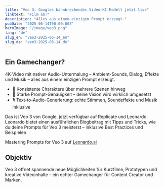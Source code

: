 ```yaml
---
title: "Veo 3: Googles bahnbrechendes Video-KI-Modell jetzt live"
linktext: "Film ab!"
description: "Alles aus einem einzigen Prompt erzeugt."
pubDate: "2025-06-14T00:00:00Z"
heroImage: "/image/veo3.png"
lang: "de"
slug_en: "veo3-2025-06-14_en"
slug_de: "veo3-2025-06-14_de"
---
```


## Ein Gamechanger?
4K-Video mit nativer Audio-Untermalung – Ambient-Sounds, Dialog, Effekte und Musik – alles aus einem einzigen Prompt erzeugt. 

- 👥 Konsistente Charaktere über mehrere Szenen hinweg
- 🧠 Starke Prompt-Genauigkeit – deine Vision wird wirklich umgesetzt
- 🎙️ Text-to-Audio-Generierung: echte Stimmen, Soundeffekte und Musik inklusive

Das ist Veo 3 von Google, jetzt verfügbar auf Replicate und Leonardo.
Leonardo bietet einen ausführlichen Blogbeitrag mit Tipps und Tricks, wie du deine Prompts für Veo 3 meisterst – inklusive Best Practices und Beispielen. 

Mastering Prompts for Veo 3 auf [Leonardo.ai](https://leonardo.ai/news/mastering-prompts-for-veo-3//)

## Objektiv
Veo 3 öffnet spannende neue Möglichkeiten für Kurzfilme, Prototypen und kreative Videoinhalte – ein echter Gamechanger für Content Creator und Marken.
